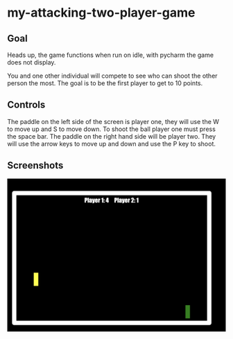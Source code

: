 # my-attacking-two-player-game

## Goal
Heads up, the game functions when run on idle, with pycharm the game does not display.

You and one other individual will compete to see who can shoot the other person the most. The goal is to be the first player to get to 10 points.

## Controls

The paddle on the left side of the screen is player one, they will use the W to move up and S to move down. To shoot the ball player one must press the space bar. The paddle on the right hand side will be player two. They will use the arrow keys to move up and down and use the P key to shoot. 

## Screenshots

![Title screen](https://raw.githubusercontent.com/Sukhpreet0927/my-attacking-two-player-game/main/Screenshots/startscreen.PNG)
